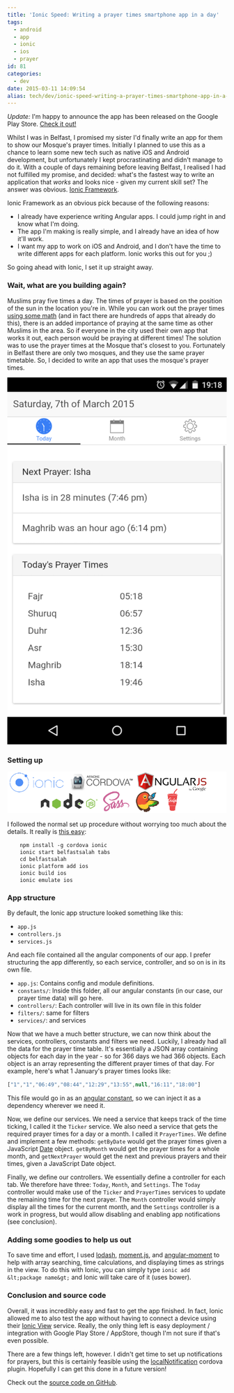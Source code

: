 ```yaml
---
title: 'Ionic Speed: Writing a prayer times smartphone app in a day'
tags:
  - android
  - app
  - ionic
  - ios
  - prayer
id: 81
categories:
  - dev
date: 2015-03-11 14:09:54
alias: tech/dev/ionic-speed-writing-a-prayer-times-smartphone-app-in-a-day/
---
```


_Update:_ I'm happy to announce the app has been released on the Google Play Store. [Check it out!](http://goo.gl/EhJdx1)

Whilst I was in Belfast, I promised my sister I'd finally write an app for them to show our Mosque's prayer times. Initially I planned to use this as a chance to learn some new tech such as native iOS and Android development, but unfortunately I kept procrastinating and didn't manage to do it. With a couple of days remaining before leaving Belfast, I realised I had not fulfilled my promise, and decided: what's the fastest way to write an application that _works_ and looks nice - given my current skill set? The answer was obvious. [Ionic Framework](http://ionicframework.com/).

Ionic Framework as an obvious pick because of the following reasons:

*   I already have experience writing Angular apps. I could jump right in and know what I'm doing.
*   The app I'm making is really simple, and I already have an idea of how it'll work.
*   I want my app to work on iOS and Android, and I don't have the time to write different apps for each platform. Ionic works this out for you ;)

So going ahead with Ionic, I set it up straight away.

### Wait, what are you building again?

Muslims pray five times a day. The times of prayer is based on the position of the sun in the location you're in. While you can work out the prayer times [using some math](http://praytimes.org/calculation/) (and in fact there are hundreds of apps that already do this), there is an added importance of praying at the same time as other Muslims in the area. So if everyone in the city used their own app that works it out, each person would be praying at different times! The solution was to use the prayer times at the Mosque that's closest to you. Fortunately in Belfast there are only two mosques, and they use the same prayer timetable. So, I decided to write an app that uses the mosque's prayer times.

![A screenshot of the app in action](/images/salahtimes-screenshot-614x1024.png)

### Setting up

![So many tech. So little effort to set up.](/images/ionic-tools.png)

I followed the normal set up procedure without worrying too much about the details. It really is [this easy](http://ionicframework.com/getting-started/):

```
    npm install -g cordova ionic
    ionic start belfastsalah tabs
    cd belfastsalah
    ionic platform add ios
    ionic build ios
    ionic emulate ios
```

### App structure

By default, the Ionic app structure looked something like this:

*   `app.js`
*   `controllers.js`
*   `services.js`

And each file contained all the angular components of our app. I prefer structuring the app differently, so each service, controller, and so on is in its own file.


*   `app.js`: Contains config and module definitions.
*   `constants/`: Inside this folder, all our angular constants (in our case, our prayer time data) will go here.
*   `controllers/`: Each controller will live in its own file in this folder
*   `filters/`: same for filters
*   `services/`: and services

Now that we have a much better structure, we can now think about the services, controllers, constants and filters we need. Luckily, I already had all the data for the prayer time table. It's essentially a JSON array containing objects for each day in the year - so for 366 days we had 366 objects. Each object is an array representing the different prayer times of that day. For example, here's what 1 January's prayer times looks like:

```js
["1","1","06:49","08:44","12:29","13:55",null,"16:11","18:00"]
```

This file would go in as an [angular constant](https://docs.angularjs.org/api/auto/service/$provide#constant), so we can inject it as a dependency wherever we need it.

Now, we define our services. We need a service that keeps track of the time ticking, I called it the `Ticker` service. We also need a service that gets the required prayer times for a day or a month. I called it `PrayerTimes`. We define and implement a few methods: `getByDate` would get the prayer times given a JavaScript [Date](https://developer.mozilla.org/en-US/docs/Web/JavaScript/Reference/Global_Objects/Date) object. `getByMonth` would get the prayer times for a whole month, and `getNextPrayer` would get the next and previous prayers and their times, given a JavaScript Date object.

Finally, we define our controllers. We essentially define a controller for each tab. We therefore have three: `Today`, `Month`, and `Settings`. The `Today` controller would make use of the `Ticker` and `PrayerTimes` services to update the remaining time for the next prayer. The `Month` controller would simply display all the times for the current month, and the `Settings` controller is a work in progress, but would allow disabling and enabling app notifications (see conclusion).

### Adding some goodies to help us out

To save time and effort, I used [lodash](https://lodash.com/), [moment.js](http://momentjs.com/), and [angular-moment](https://github.com/urish/angular-moment) to help with array searching, time calculations, and displaying times as strings in the view. To do this with Ionic, you can simply type `ionic add &lt;package name&gt;` and Ionic will take care of it (uses bower).

### Conclusion and source code

Overall, it was incredibly easy and fast to get the app finished. In fact, Ionic allowed me to also test the app without having to connect a device using their [Ionic View](http://view.ionic.io/) service. Really, the only thing left is easy deployment / integration with Google Play Store / AppStore, though I'm not sure if that's even possible.

There are a few things left, however. I didn't get time to set up notifications for prayers, but this is certainly feasible using the [localNotification](https://github.com/katzer/cordova-plugin-local-notifications) cordova plugin. Hopefully I can get this done in a future version!

Check out the [source code on GitHub](https://github.com/meltuhamy/belfastsalah).